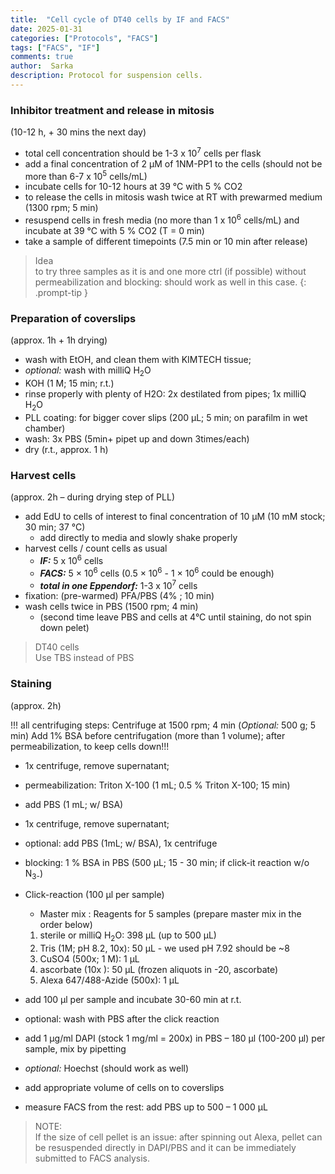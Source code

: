```yaml
---
title:  "Cell cycle of DT40 cells by IF and FACS"
date: 2025-01-31 
categories: ["Protocols", "FACS"]
tags: ["FACS", "IF"]
comments: true
author:  Sarka
description: Protocol for suspension cells.
---
```


### Inhibitor treatment and release in mitosis
(10-12 h, + 30 mins the next day)

* total cell concentration should be 1-3 x 10<sup>7</sup> cells per flask 
* add a final concentration of 2 µM of 1NM-PP1 to the cells (should not be more than 6-7 x 10<sup>5</sup> cells/mL)
* incubate cells for 10-12 hours at 39 °C with 5 % CO2
* to release the cells in mitosis wash twice at RT with prewarmed medium (1300 rpm; 5 min) 
* resuspend cells in fresh media (no more than 1 x 10<sup>6</sup> cells/mL) and incubate at 39 °C with 5 % CO2  (T = 0 min)
* take a sample of different timepoints (7.5 min or 10 min after release)

>Idea<br>
to try three samples as it is and one more ctrl (if possible) without permeabilization and blocking: should work as well in this case.
{: .prompt-tip }


### Preparation of coverslips 
(approx. 1h + 1h drying)

* wash with EtOH, and clean them with KIMTECH tissue;
* *optional:* wash with milliQ H<sub>2</sub>O 
* KOH (1 M; 15 min; r.t.) 
* rinse properly with plenty of H2O: 2x destilated from pipes; 1x milliQ H<sub>2</sub>O 
* PLL coating: for bigger cover slips (200 µL; 5 min; on parafilm in wet chamber)
* wash: 3x PBS (5min+ pipet up and down 3times/each)
* dry (r.t., approx. 1 h)


### Harvest cells 
(approx. 2h – during drying step of PLL)

* add EdU to cells of interest to final concentration of 10 µM (10 mM stock; 30 min; 37 °C)
    * add directly to media and slowly shake properly
* harvest cells / count cells as usual 
    * ***IF:*** 5 x 10<sup>6</sup> cells
    * ***FACS:*** 5 × 10<sup>6</sup>  cells (0.5 × 10<sup>6</sup> - 1 × 10<sup>6</sup>  could be enough)
    * ***total in one Eppendorf:*** 1-3 x 10<sup>7</sup> cells
* fixation: (pre-warmed) PFA/PBS (4% ; 10 min)
* wash cells twice in PBS (1500 rpm; 4 min)
    * (second time leave PBS and cells at 4°C until staining, do not spin down pelet)


>DT40 cells<br>
Use TBS instead of PBS


### Staining 
(approx. 2h)

!!! all centrifuging steps: Centrifuge at 1500 rpm; 4 min (*Optional:* 500 g; 5 min)
       Add 1% BSA before centrifugation (more than 1 volume); after permeabilization, to keep cells down!!!

* 1x centrifuge, remove supernatant;
* permeabilization: Triton X-100 (1 mL; 0.5 % Triton X-100; 15 min) 
* add PBS (1 mL; w/ BSA)
* 1x centrifuge, remove supernatant;
* optional: add PBS (1mL; w/ BSA), 1x centrifuge
* blocking: 1 % BSA in PBS (500 µL; 15 - 30 min; if click-it reaction w/o N<sub>3-</sub>)<br>

* Click-reaction (100 µl per sample)
    * Master mix : Reagents for 5 samples (prepare master mix in the order below)

    1. sterile or milliQ H<sub>2</sub>O:		398 µL (up to 500 µL)
    1. Tris (1M; pH 8.2, 10x):		50 µL - we used pH 7.92 should be ~8 
    1. CuSO4 (500x; 1 M):		    1 µL
    1. ascorbate (10x ):		    50 µL (frozen aliquots in -20, ascorbate)
    1. Alexa 647/488-Azide (500x):	1 µL<br>

* add 100 µl per sample and incubate 30-60 min at r.t.
* optional: wash with PBS after the click reaction 

* add 1 µg/ml DAPI (stock 1 mg/ml = 200x) in PBS – 180 µl (100-200 µl) per sample, mix by pipetting
* *optional:* Hoechst (should work as well)

* add appropriate volume of cells on to coverslips
* measure FACS from the rest: add PBS up to 500 – 1 000 µL

>NOTE:<br>
If the size of cell pellet is an issue: after spinning out Alexa, pellet can be resuspended directly in DAPI/PBS and it can be immediately submitted to FACS analysis. 

